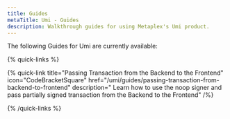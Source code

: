 ```yaml
---
title: Guides
metaTitle: Umi - Guides
description: Walkthrough guides for using Metaplex's Umi product.
---
```


The following Guides for Umi are currently available:

{% quick-links %}

{% quick-link title="Passing Transaction from the Backend to the Frontend" icon="CodeBracketSquare" href="/umi/guides/passing-transaction-from-backend-to-frontend" description=" Learn how to use the noop signer and pass partially signed transaction from the Backend to the Frontend" /%}

{% /quick-links %}